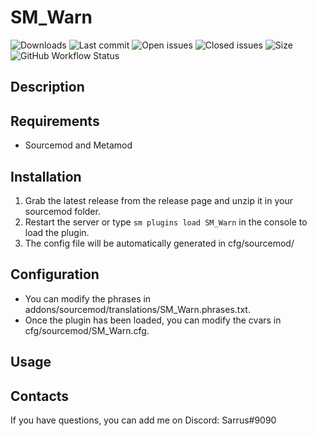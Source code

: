 ﻿# SM_Warn


![Downloads](https://img.shields.io/github/downloads/Sarrus1/SM_Warn/total?style=flat-square) ![Last commit](https://img.shields.io/github/last-commit/Sarrus1/SM_Warn?style=flat-square) ![Open issues](https://img.shields.io/github/issues/Sarrus1/SM_Warn?style=flat-square) ![Closed issues](https://img.shields.io/github/issues-closed/Sarrus1/SM_Warn?style=flat-square) ![Size](https://img.shields.io/github/repo-size/Sarrus1/SM_Warn?style=flat-square) ![GitHub Workflow Status](https://img.shields.io/github/workflow/status/Sarrus1/SM_Warn/Compile%20with%20SourceMod?style=flat-square)

## Description ##


## Requirements ##
- Sourcemod and Metamod


## Installation ##
1. Grab the latest release from the release page and unzip it in your sourcemod folder.
2. Restart the server or type `sm plugins load SM_Warn` in the console to load the plugin.
3. The config file will be automatically generated in cfg/sourcemod/

## Configuration ##
- You can modify the phrases in addons/sourcemod/translations/SM_Warn.phrases.txt.
- Once the plugin has been loaded, you can modify the cvars in cfg/sourcemod/SM_Warn.cfg.


## Usage ##


## Contacts ##
If you have questions, you can add me on Discord: Sarrus#9090



